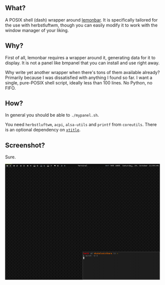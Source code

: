 ## What?
A POSIX shell (dash) wrapper around
[lemonbar](https://github.com/LemonBoy/bar). It is specifically tailored for
the use with herbstluftwm, though you can easily modify it to work with the
window manager of your liking.

## Why?
First of all, lemonbar requires a wrapper around it, generating data for it
to display. It is not a panel like bmpanel that you can install and use right
away.

Why write yet another wrapper when there's tons of them available already?
Primarily because I was dissatisfied with anything I found so far. I want a
single, pure-POSIX shell script, ideally less than 100 lines. No Python, no
FIFO.

## How?
In general you should be able to `./mypanel.sh`.

You need `herbstluftwm`, `acpi`, `alsa-utils` and `printf` from `coreutils`.
There is an optional dependency on
[`xtitle`](https://github.com/baskerville/xtitle).

## Screenshot?
Sure.

![screenshot](https://raw.githubusercontent.com/Lesik/lesikbar/2016_october/2016-10-29-215946_1024x768_scrot.png)
